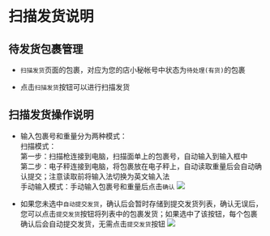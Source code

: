 扫描发货说明
============
## 待发货包裹管理
- `扫描发货`页面的包裹，对应为您的店小秘帐号中状态为`待处理(有货)`的包裹

- 点击`扫描发货`按钮可以进行扫描发货

## 扫描发货操作说明
- 输入包裹号和重量分为两种模式：<br>扫描模式： <br>第一步：扫描枪连接到电脑，扫描面单上的包裹号，自动输入到输入框中<br>第二步：电子秤连接到电脑，将包裹放在电子秤上，自动读取重量后会自动确认提交；注意读取前将输入法切换为英文输入法<br>
手动输入模式：手动输入包裹号和重量后点击`确认`
![](http://localhost/docs/images/scan-mode.png)

- 如果您未选中`自动提交发货`，确认后会暂时存储到提交发货列表，确认无误后，您可以点击`提交发货`按钮将列表中的包裹发货；如果选中了该按钮，每个包裹确认后会自动提交发货，无需点击`提交发货`按钮
![](http://localhost/docs/images/auto-delivery.png)
